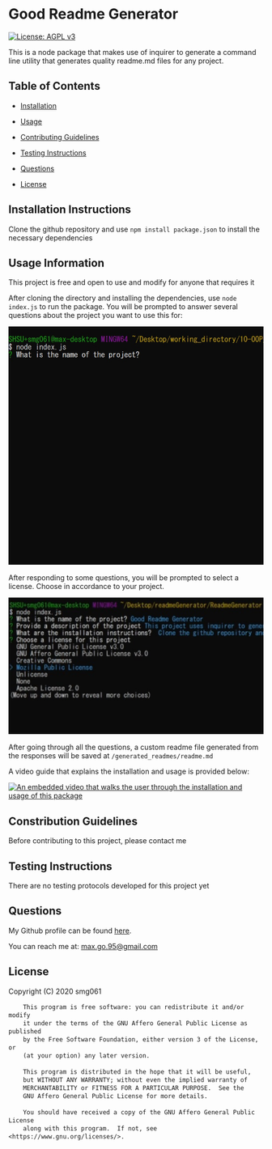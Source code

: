 # Good Readme Generator

[![License: AGPL v3](https://img.shields.io/badge/License-AGPL%20v3-blue.svg)](https://www.gnu.org/licenses/agpl-3.0)

This is a node package that makes use of inquirer to generate a command line utility that generates quality readme.md files for any project. 

## Table of Contents

* [Installation](#installation)

* [Usage](#usage)


* [Contributing Guidelines](#contributing)

* [Testing Instructions](#tests)

* [Questions](#questions)

* [License](#license)




## Installation Instructions <a name="installation"></a>


Clone the github repository and use ```npm install package.json``` to install the necessary dependencies

## Usage Information <a name="usage"></a>


This project is free and open to use and modify for anyone that requires it

After cloning the directory and installing the dependencies, use ```node index.js``` to run the package. 
You will be prompted to answer several questions about the project you want to use this for:

![img](https://github.com/smg061/ReadmeGenerator/blob/main/img/readmegeninit.jpg?raw=true)

After responding to some questions, you will be prompted to select a license. Choose in accordance to your project.

![img](https://github.com/smg061/ReadmeGenerator/blob/main/img/readmegenlicense.jpg?raw=true)

After going through all the questions, a custom readme file generated from the responses will be saved at ```/generated_readmes/readme.md```


A video guide that explains the installation and usage is provided below:

[![An embedded video that walks the user through the installation and usage of this package](http://img.youtube.com/vi/DhZHQYmI3Dk/0.jpg)](http://www.youtube.com/watch?v=DhZHQYmI3Dk "ReadMe Generator walkthrough")

## Constribution Guidelines <a name="contributing"></a>


Before contributing to this project, please contact me

## Testing Instructions <a name="tests"></a>


There are no testing protocols developed for this project yet
## Questions <a name="questions"></a>


My Github profile can be found [here](https://github.com/smg061). 


You can reach me at: max.go.95@gmail.com
## License <a name="license"></a>


 Copyright (C) 2020  smg061

        This program is free software: you can redistribute it and/or modify
        it under the terms of the GNU Affero General Public License as published
        by the Free Software Foundation, either version 3 of the License, or
        (at your option) any later version.
    
        This program is distributed in the hope that it will be useful,
        but WITHOUT ANY WARRANTY; without even the implied warranty of
        MERCHANTABILITY or FITNESS FOR A PARTICULAR PURPOSE.  See the
        GNU Affero General Public License for more details.
    
        You should have received a copy of the GNU Affero General Public License
        along with this program.  If not, see <https://www.gnu.org/licenses/>.
